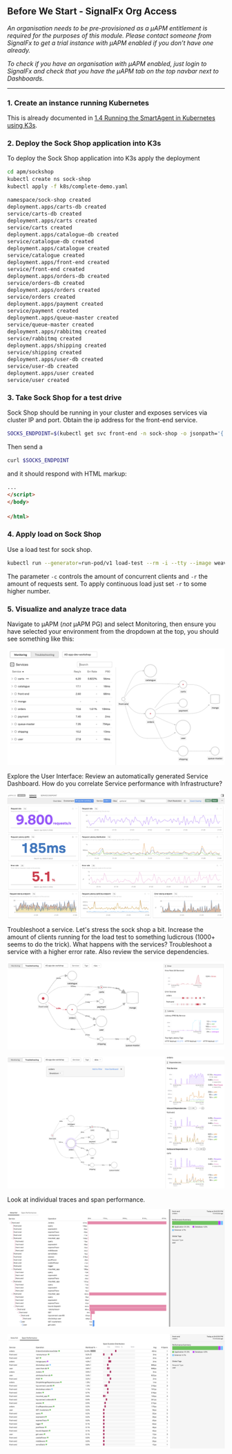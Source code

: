 ## Before We Start - SignalFx Org Access
_An organisation needs to be pre-provisioned as a µAPM entitlement is required for the purposes of this module. Please contact someone from SignalFx to get a trial instance with µAPM enabled if you don’t have one already._

_To check if you have an organisation with µAPM enabled, just login to SignalFx and check that you have the µAPM tab on the top navbar next to Dashboards._

---

### 1. Create an instance running Kubernetes
This is already documented in [1.4 Running the SmartAgent in Kubernetes using K3s](https://signalfx.github.io/app-dev-workshop/module1/k3s/). 

### 2. Deploy the Sock Shop application into K3s

To deploy the Sock Shop application into K3s apply the deployment

```bash
cd apm/sockshop
kubectl create ns sock-shop
kubectl apply -f k8s/complete-demo.yaml
```


```text
namespace/sock-shop created
deployment.apps/carts-db created
service/carts-db created
deployment.apps/carts created
service/carts created
deployment.apps/catalogue-db created
service/catalogue-db created
deployment.apps/catalogue created
service/catalogue created
deployment.apps/front-end created
service/front-end created
deployment.apps/orders-db created
service/orders-db created
deployment.apps/orders created
service/orders created
deployment.apps/payment created
service/payment created
deployment.apps/queue-master created
service/queue-master created
deployment.apps/rabbitmq created
service/rabbitmq created
deployment.apps/shipping created
service/shipping created
deployment.apps/user-db created
service/user-db created
deployment.apps/user created
service/user created
```

### 3. Take Sock Shop for a test drive

Sock Shop should be running in your cluster and exposes services via cluster IP and port. Obtain the ip address for the front-end service.

```bash
SOCKS_ENDPOINT=$(kubectl get svc front-end -n sock-shop -o jsonpath='{.spec.clusterIP}:{.spec.ports[0].port}')
```

Then send a 

```bash
curl $SOCKS_ENDPOINT
```

and it should respond with HTML markup:

```html
...
</script>
</body>

</html>
```

### 4. Apply load on Sock Shop

Use a load test for sock shop.

```bash
kubectl run --generator=run-pod/v1 load-test --rm -i --tty --image weaveworksdemos/load-test -- -d 5 -h $SOCKS_ENDPOINT -c 15 -r 1000
```

The parameter `-c` controls the amount of concurrent clients and `-r` the amount of requests sent. To apply continuous load just set `-r` to some higher number.

### 5. Visualize and analyze trace data

Navigate to µAPM (*not* µAPM PG) and select Monitoring, then ensure you have selected your environment from the dropdown at the top, you should see something like this:

![µAPM Monitoring](../images/m2-monitoring.png)

Explore the User Interface: Review an automatically generated Service Dashboard. How do you correlate Service performance with Infrastructure?

![µAPM Service Dashboard](../images/m2-service.png)



Troubleshoot a service. Let's stress the sock shop a bit. Increase the amount of clients running for the load test to something ludicrous (1000+ seems to do the trick). What happens with the services? Troubleshoot a service with a higher error rate. Also review the service dependencies.

![µAPM Service Dashboard](../images/m2-troubleshoot.png)

![µAPM Service Dashboard](../images/m2-deps.png)

Look at individual traces and span performance.

![µAPM Service Dashboard](../images/m2-waterfall.png)

![µAPM Service Dashboard](../images/m2-spanperf.png)
